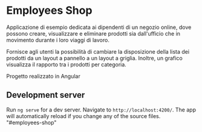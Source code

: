 # Employees Shop
Applicazione di esempio dedicata ai dipendenti di un negozio online, dove possono creare, visualizzare e eliminare prodotti sia dall'ufficio che in movimento durante i loro viaggi di lavoro.

Fornisce agli utenti la possibilità di cambiare la disposizione della lista dei prodotti da un layout a pannello a un layout a griglia. Inoltre, un grafico visualizza il rapporto tra i prodotti per categoria.

Progetto realizzato in Angular

## Development server

Run `ng serve` for a dev server. Navigate to `http://localhost:4200/`. The app will automatically reload if you change any of the source files.
"#employees-shop" 
